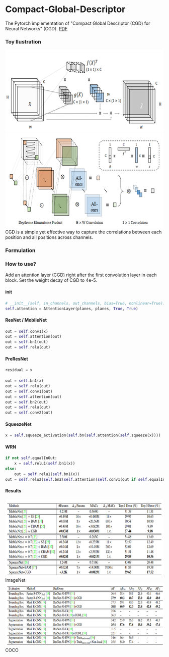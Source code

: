 # Compact-Global-Descriptor
The Pytorch implementation of "Compact Global Descriptor (CGD) for Neural Networks" (CGD). [PDF]()

### Toy llustration
<img src="./img/CGD2.png" width="640" height="262" />

<img src="./img/CGD.png" width="640" height="300" />
CGD is a simple yet effective way to capture the correlations between each position and all positions across channels.

### Formulation


### How to use?
Add an attention layer (CGD) right after the first convolution layer in each block. Set the weight decay of CGD to 4e-5.
#### init
```python
# __init__(self, in_channels, out_channels, bias=True, nonlinear=True):
self.attention = AttentionLayer(planes, planes, True, True)
```
#### ResNet / MobileNet
```python
out = self.conv1(x)
out = self.attention(out)
out = self.bn1(out)
out = self.relu(out)
```
#### PreResNet
```python
residual = x

out = self.bn1(x)
out = self.relu(out)
out = self.conv1(out)
out = self.attention(out)
out = self.bn2(out)
out = self.relu(out)
out = self.conv2(out)
```
#### SqueezeNet
```python
x = self.squeeze_activation(self.bn(self.attention(self.squeeze(x))))
```
#### WRN
```python
if not self.equalInOut:
    x = self.relu1(self.bn1(x))
else:
    out = self.relu1(self.bn1(x))
out = self.relu2(self.bn2(self.attention(self.conv1(out if self.equalInOut else x))))
```

#### Results
<img src="./img/imagenet.png" width="700" height="244" />
ImageNet
<img src="./img/coco.png" width="700" height="202" />
COCO
